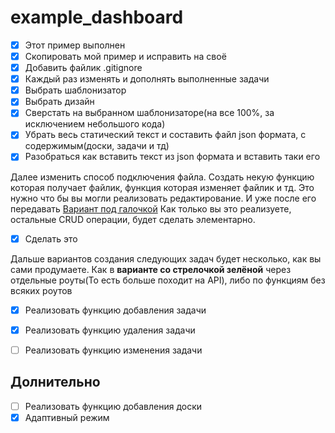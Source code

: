 # example_dashboard

- [x] Этот пример выполнен
- [x] Скопировать мой пример и исправить на своё
- [x] Добавить файлик .gitignore
- [x] Каждый раз изменять и дополнять выполненные задачи
- [x] Выбрать шаблонизатор
- [x] Выбрать дизайн
- [x] Сверстать на выбранном шаблонизаторе(на все 100%, за исключением небольшого кода)
- [x] Убрать весь статический текст и составить файл json формата, с содержимым(доски, задачи и тд)
- [x] Разобраться как вставить текст из json формата и вставить таки его

Далее изменить способ подключения файла. Создать некую функцию которая получает файлик, функция которая изменяет файлик и тд. Это нужно что бы вы могли реализовать редактирование. И уже после его передавать
[Вариант под галочкой](https://stackoverflow.com/questions/34954951/node-js-how-to-delete-edit-data-inside-json-file-on-the-server)
Как только вы это реализуете, остальные CRUD операции, будет сделать элементарно.
- [x] Сделать это


Дальше вариантов создания следующих задач будет несколько, как вы сами продумаете. Как в **варианте со стрелочкой зелёной** через отдельные роуты(То есть больше походит на API), либо по функциям без всяких роутов
- [x] Реализовать функцию добавления задачи
- [x] Реализовать функцию удаления задачи
- [ ] Реализовать функцию изменения задачи


## Долнительно 
- [ ] Реализовать функцию добавления доски
- [x] Адаптивный режим
